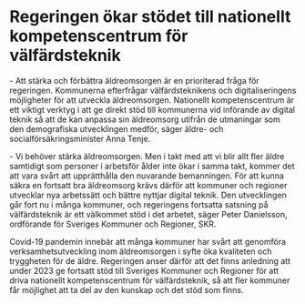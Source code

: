 # Regeringen ökar stödet till nationellt kompetenscentrum för välfärdsteknik

\- Att stärka och förbättra äldreomsorgen är en prioriterad fråga för regeringen. Kommunerna efterfrågar välfärdsteknikens och digitaliseringens möjligheter för att utveckla äldreomsorgen. Nationellt kompetenscentrum är ett viktigt verktyg i att ge direkt stöd till kommunerna vid införande av digital teknik så att de kan anpassa sin äldreomsorg utifrån de utmaningar som den demografiska utvecklingen medför, säger äldre\- och socialförsäkringsminister Anna Tenje.

\- Vi behöver stärka äldreomsorgen. Men i takt med att vi blir allt fler äldre samtidigt som personer i arbetsför ålder inte ökar i samma takt, kommer det att vara svårt att upprätthålla den nuvarande bemanningen. För att kunna säkra en fortsatt bra äldreomsorg krävs därför att kommuner och regioner utvecklar nya arbetssätt och bättre nyttjar digital teknik. Den utvecklingen går fort nu i många kommuner, och regeringens fortsatta satsning på välfärdsteknik är ett välkommet stöd i det arbetet, säger Peter Danielsson, ordförande för Sveriges Kommuner och Regioner, SKR.

Covid\-19 pandemin innebär att många kommuner har svårt att genomföra verksamhetsutveckling inom äldreomsorgen i syfte öka kvaliteten och tryggheten för de äldre. Regeringen anser därför att det finns anledning att under 2023 ge fortsatt stöd till Sveriges Kommuner och Regioner för att driva nationellt kompetenscentrum för välfärdsteknik, så att fler kommuner får möjlighet att ta del av den kunskap och det stöd som finns.
